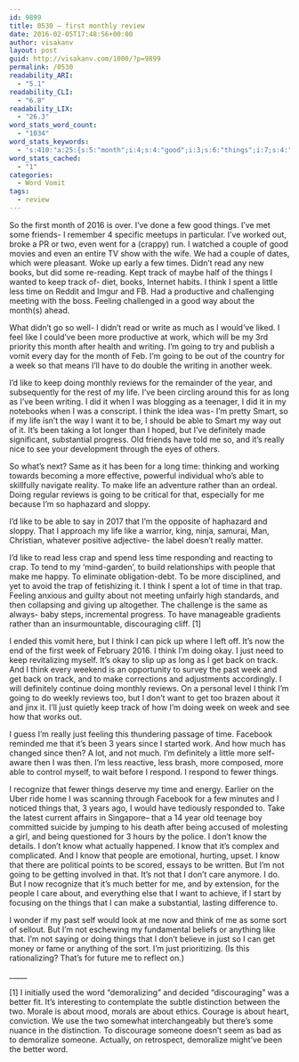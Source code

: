 ```yaml
---
id: 9899
title: 0530 – first monthly review
date: 2016-02-05T17:48:56+00:00
author: visakanv
layout: post
guid: http://visakanv.com/1000/?p=9899
permalink: /0530
readability_ARI:
  - "5.1"
readability_CLI:
  - "6.8"
readability_LIX:
  - "26.3"
word_stats_word_count:
  - "1034"
word_stats_keywords:
  - 's:410:"a:25:{s:5:"month";i:4;s:4:"good";i:3;s:6:"things";i:7;s:4:"read";i:3;s:5:"track";i:5;s:4:"keep";i:4;s:5:"think";i:8;s:4:"time";i:6;s:7:"feeling";i:3;s:4:"like";i:6;s:7:"writing";i:3;s:5:"going";i:5;s:4:"week";i:6;s:7:"reviews";i:4;s:4:"life";i:4;s:4:"long";i:3;s:4:"want";i:3;s:4:"able";i:4;s:10:"definitely";i:3;s:6:"really";i:3;s:4:"make";i:4;s:6:"people";i:3;s:4:"just";i:5;s:4:"know";i:5;s:6:"better";i:3;}";'
word_stats_cached:
  - "1"
categories:
  - Word Vomit
tags:
  - review
---
```

So the first month of 2016 is over. I&#8217;ve done a few good things. I&#8217;ve met some friends- I remember 4 specific meetups in particular. I&#8217;ve worked out, broke a PR or two, even went for a (crappy) run. I watched a couple of good movies and even an entire TV show with the wife. We had a couple of dates, which were pleasant. Woke up early a few times. Didn&#8217;t read any new books, but did some re-reading. Kept track of maybe half of the things I wanted to keep track of- diet, books, Internet habits. I think I spent a little less time on Reddit and Imgur and FB. Had a productive and challenging meeting with the boss. Feeling challenged in a good way about the month(s) ahead.

What didn&#8217;t go so well- I didn&#8217;t read or write as much as I would&#8217;ve liked. I feel like I could&#8217;ve been more productive at work, which will be my 3rd priority this month after health and writing. I&#8217;m going to try and publish a vomit every day for the month of Feb. I&#8217;m going to be out of the country for a week so that means I&#8217;ll have to do double the writing in another week.

I&#8217;d like to keep doing monthly reviews for the remainder of the year, and subsequently for the rest of my life. I&#8217;ve been circling around this for as long as I&#8217;ve been writing. I did it when I was blogging as a teenager, I did it in my notebooks when I was a conscript. I think the idea was- I&#8217;m pretty Smart, so if my life isn&#8217;t the way I want it to be, I should be able to Smart my way out of it. It&#8217;s been taking a lot longer than I hoped, but I&#8217;ve definitely made significant, substantial progress. Old friends have told me so, and it&#8217;s really nice to see your development through the eyes of others.

So what&#8217;s next? Same as it has been for a long time: thinking and working towards becoming a more effective, powerful individual who&#8217;s able to skillfully navigate reality. To make life an adventure rather than an ordeal. Doing regular reviews is going to be critical for that, especially for me because I&#8217;m so haphazard and sloppy.

I&#8217;d like to be able to say in 2017 that I&#8217;m the opposite of haphazard and sloppy. That I approach my life like a warrior, king, ninja, samurai, Man, Christian, whatever positive adjective- the label doesn&#8217;t really matter.

I&#8217;d like to read less crap and spend less time responding and reacting to crap. To tend to my &#8216;mind-garden&#8217;, to build relationships with people that make me happy. To eliminate obligation-debt. To be more disciplined, and yet to avoid the trap of fetishizing it. I think I spent a lot of time in that trap. Feeling anxious and guilty about not meeting unfairly high standards, and then collapsing and giving up altogether. The challenge is the same as always- baby steps, incremental progress. To have manageable gradients rather than an insurmountable, discouraging cliff. [1]

I ended this vomit here, but I think I can pick up where I left off. It&#8217;s now the end of the first week of February 2016. I think I&#8217;m doing okay. I just need to keep revitalizing myself. It&#8217;s okay to slip up as long as I get back on track. And I think every weekend is an opportunity to survey the past week and get back on track, and to make corrections and adjustments accordingly. I will definitely continue doing monthly reviews. On a personal level I think I&#8217;m going to do weekly reviews too, but I don&#8217;t want to get too brazen about it and jinx it. I&#8217;ll just quietly keep track of how I&#8217;m doing week on week and see how that works out.

I guess I&#8217;m really just feeling this thundering passage of time. Facebook reminded me that it&#8217;s been 3 years since I started work. And how much has changed since then? A lot, and not much. I&#8217;m definitely a little more self-aware then I was then. I&#8217;m less reactive, less brash, more composed, more able to control myself, to wait before I respond. I respond to fewer things.

I recognize that fewer things deserve my time and energy. Earlier on the Uber ride home I was scanning through Facebook for a few minutes and I noticed things that, 3 years ago, I would have tediously responded to. Take the latest current affairs in Singapore– that a 14 year old teenage boy committed suicide by jumping to his death after being accused of molesting a girl, and being questioned for 3 hours by the police. I don&#8217;t know the details. I don&#8217;t know what actually happened. I know that it&#8217;s complex and complicated. And I know that people are emotional, hurting, upset. I know that there are political points to be scored, essays to be written. But I&#8217;m not going to be getting involved in that. It&#8217;s not that I don&#8217;t care anymore. I do. But I now recognize that it&#8217;s much better for me, and by extension, for the people I care about, and everything else that I want to achieve, if I start by focusing on the things that I can make a substantial, lasting difference to.

I wonder if my past self would look at me now and think of me as some sort of sellout. But I&#8217;m not eschewing my fundamental beliefs or anything like that. I&#8217;m not saying or doing things that I don&#8217;t believe in just so I can get money or fame or anything of the sort. I&#8217;m just prioritizing. (Is this rationalizing? That&#8217;s for future me to reflect on.)

\_____

[1] I initially used the word &#8220;demoralizing&#8221; and decided &#8220;discouraging&#8221; was a better fit. It&#8217;s interesting to contemplate the subtle distinction between the two. Morale is about mood, morals are about ethics. Courage is about heart, conviction. We use the two somewhat interchangeably but there&#8217;s some nuance in the distinction. To discourage someone doesn&#8217;t seem as bad as to demoralize someone. Actually, on retrospect, demoralize might&#8217;ve been the better word.